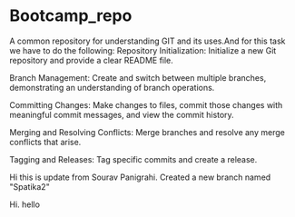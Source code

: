 # Bootcamp_repo
A common repository for understanding GIT and its uses.And for this task we have to do the following:
Repository Initialization: Initialize a new Git repository and provide a clear README file.

Branch Management: Create and switch between multiple branches, demonstrating an understanding of branch operations.

Committing Changes: Make changes to files, commit those changes with meaningful commit messages, and view the commit history.

Merging and Resolving Conflicts: Merge branches and resolve any merge conflicts that arise.

Tagging and Releases: Tag specific commits and create a release.



Hi this is update from Sourav Panigrahi.
Created a new branch named "Spatika2"


Hi.
hello

